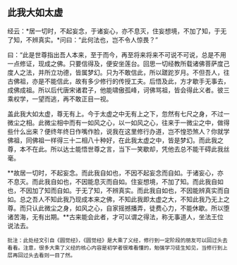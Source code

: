 ##  此我大如太虚

经云：*居一切时，不起妄念，于诸妄心，亦不息灭，住妄想境，不加了知，于无了知，不辨真实。*问曰：“此何法也，岂不令人惊畏？”

曰：“此是世尊指出吾人本来，至于而今，再至将来将来不可说不可说，总是不用一点修证，现成之佛。只要信得及，便安坐莲台。回思一切经教所载诸佛菩萨度己度人之法，并所立功德，皆属梦幻。只为不敢信此，所以蹉跎岁月。不但吾人，往古佛祖，亦是不能信此，故有多少修行的传授工夫。后悟及此，方才歇手无事去，成佛成祖。所以后代唐宋诸君子，他能啸傲孤峰，诃佛骂祖，皆会得此义者。彼三乘权学，一望而逃，再不敢正目一视。

盖此我大如太虚，尊无有上。今于太虚之中无有上之下，忽然有七尺之身，不过一微尘之相。此微尘相中而有一如风之心，以一如风之心，往来于一微尘之中，做得些什么出来？便终年终日作嘴作脸，说我在这里修行办道，岂不惶恐煞人？你就学佛祖，同佛祖一样得三十二相八十种好，在此我太虚之中，皆是梦幻。而此我之尊，本不在此。所以达士能悟世尊之言，当下一笑歇却，凭他去总不能干碍此我丝毫。

**故居一切时，不起妄念。而此我自如也，不因不起妄念而自如。于诸妄心，亦不息灭。而此我自如也，不因能息灭而自如。住妄想境，不加了知。而此我自如也，不因加了知而自如。于无了知，不辨真实。而此我自如也，不因能辨真实而自如。总之吾人不知此我乃现成本来之佛，不知此我即太虚之大，不知此我乃无上之尊。而只认此微尘之身，如风之心，自家摇撼播弄，徒费心力，不能休歇。所以堕诸苦海，无有出期。**古来能会此者，才可以谓之得法，称无事道人，坐法王位说法去。

```xu
批注：此处经文引自《圆觉经》，《圆觉经》是大乘了义经，修行到一定阶段的朋友可以回过头去看看。注意，很多大乘了义经的核心内容是初学者很难看懂的，勉强学习徒生知见，当修行到上层再回过头去看则一目了然。
```
